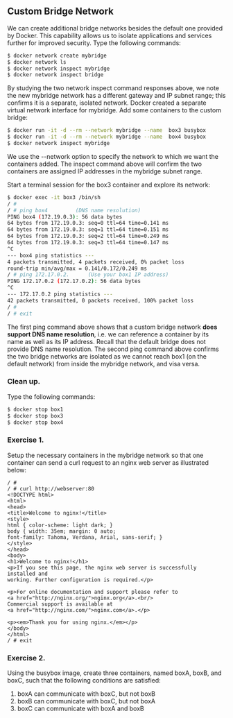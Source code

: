 ## Custom Bridge Network

We can create additional bridge networks besides the default one provided by Docker. This capability allows us to isolate applications and services further for improved security. Type the following commands:
~~~bash
$ docker network create mybridge
$ docker network ls
$ docker network inspect mybridge
$ docker network inspect bridge
~~~
By studying the two network inspect command responses above, we note the new mybridge network has a different gateway and IP subnet range; this confirms it is a separate, isolated network. Docker created a separate virtual network interface for mybridge. Add some containers to the custom bridge:
~~~bash
$ docker run -it -d --rm --network mybridge --name  box3 busybox
$ docker run -it -d --rm --network mybridge --name  box4 busybox
$ docker network inspect mybridge
~~~
We use the --network option to specify the network to which we want the containers added. The inspect command above will confirm the two containers are assigned IP addresses in the mybridge subnet range.

Start a terminal session for the box3 container and explore its network:
~~~bash
$ docker exec -it box3 /bin/sh
/ # 
/ # ping box4         (DNS name resolution)
PING box4 (172.19.0.3): 56 data bytes
64 bytes from 172.19.0.3: seq=0 ttl=64 time=0.141 ms
64 bytes from 172.19.0.3: seq=1 ttl=64 time=0.151 ms
64 bytes from 172.19.0.3: seq=2 ttl=64 time=0.249 ms
64 bytes from 172.19.0.3: seq=3 ttl=64 time=0.147 ms
^C
--- box4 ping statistics ---
4 packets transmitted, 4 packets received, 0% packet loss
round-trip min/avg/max = 0.141/0.172/0.249 ms
/ # ping 172.17.0.2.      (Use your box1 IP address)
PING 172.17.0.2 (172.17.0.2): 56 data bytes
^C
--- 172.17.0.2 ping statistics ---
42 packets transmitted, 0 packets received, 100% packet loss
/ # 
/ # exit
~~~
The first ping command above shows that a custom bridge network __does support DNS name resolution__, i.e. we can reference a container by its name as well as its IP address. Recall that the default bridge does not provide DNS name resolution. The second ping command above confirms the two bridge networks are isolated as we cannot reach box1 (on the default network) from inside the mybridge network, and visa versa.

### Clean up.

Type the following commands:
~~~bash
$ docker stop box1
$ docker stop box3
$ docker stop box4
~~~

### Exercise 1.

Setup the necessary containers in the mybridge network so that one container can send a curl request to an nginx web server as illustrated below:
~~~
/ # 
/ # curl http://webserver:80
<!DOCTYPE html>
<html>
<head>
<title>Welcome to nginx!</title>
<style>
html { color-scheme: light dark; }
body { width: 35em; margin: 0 auto;
font-family: Tahoma, Verdana, Arial, sans-serif; }
</style>
</head>
<body>
<h1>Welcome to nginx!</h1>
<p>If you see this page, the nginx web server is successfully installed and
working. Further configuration is required.</p>

<p>For online documentation and support please refer to
<a href="http://nginx.org/">nginx.org</a>.<br/>
Commercial support is available at
<a href="http://nginx.com/">nginx.com</a>.</p>

<p><em>Thank you for using nginx.</em></p>
</body>
</html>
/ # exit
~~~ 

### Exercise 2.

Using the busybox image, create three containers, named boxA, boxB, and boxC, such that the following conditions are satisfied:

1. boxA can communicate with boxC, but not boxB
1. boxB can communicate with boxC, but not boxA
1. boxC can communicate with boxA and boxB
